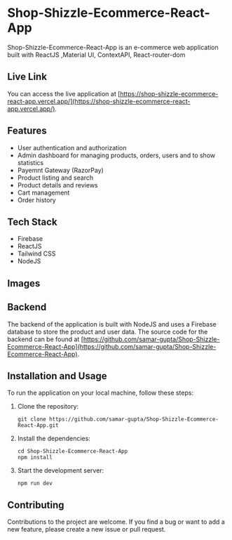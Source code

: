 # Shop-Shizzle-Ecommerce-React-App

Shop-Shizzle-Ecommerce-React-App is an e-commerce web application built with ReactJS ,Material UI, ContextAPI, React-router-dom

## Live Link

You can access the live application at [https://shop-shizzle-ecommerce-react-app.vercel.app/](https://shop-shizzle-ecommerce-react-app.vercel.app/).

## Features

- User authentication and authorization
- Admin dashboard for managing products, orders, users and to show statistics
- Payemnt Gateway (RazorPay)
- Product listing and search
- Product details and reviews
- Cart management
- Order history

## Tech Stack
- Firebase
- ReactJS
- Tailwind CSS
- NodeJS
  
## Images



## Backend

The backend of the application is built with NodeJS and uses a Firebase database to store the product and user data. The source code for the backend can be found at [https://github.com/samar-gupta/Shop-Shizzle-Ecommerce-React-App](https://github.com/samar-gupta/Shop-Shizzle-Ecommerce-React-App).



## Installation and Usage

To run the application on your local machine, follow these steps:

1. Clone the repository:

   ```
   git clone https://github.com/samar-gupta/Shop-Shizzle-Ecommerce-React-App.git
   ```

2. Install the dependencies:

   ```
   cd Shop-Shizzle-Ecommerce-React-App
   npm install
   ```

3. Start the development server:

   ```
   npm run dev
   ```


## Contributing

Contributions to the project are welcome. If you find a bug or want to add a new feature, please create a new issue or pull request.
